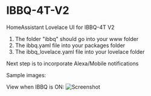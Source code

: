 # IBBQ-4T-V2
HomeAssistant Lovelace UI for IBBQ-4T V2

1. The folder "ibbq" should go into your www folder
2. The ibbq.yaml file into your packages folder
3. The ibbq_lovelace.yaml file into your lovelace folder

Next step is to incorporate Alexa/Mobile notifications

Sample images:

View when IBBQ is ON:
![Screenshot](Sample-Images/Screenshot%202024-01-05%20101940.png)
